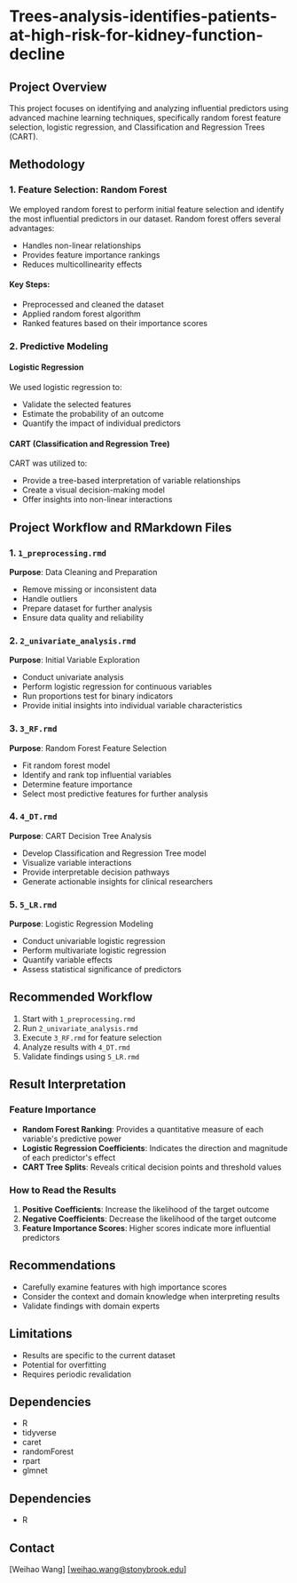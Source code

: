 # Trees-analysis-identifies-patients-at-high-risk-for-kidney-function-decline

## Project Overview
This project focuses on identifying and analyzing influential predictors using advanced machine learning techniques, specifically random forest feature selection, logistic regression, and Classification and Regression Trees (CART).

## Methodology

### 1. Feature Selection: Random Forest
We employed random forest to perform initial feature selection and identify the most influential predictors in our dataset. Random forest offers several advantages:
- Handles non-linear relationships
- Provides feature importance rankings
- Reduces multicollinearity effects

#### Key Steps:
- Preprocessed and cleaned the dataset
- Applied random forest algorithm
- Ranked features based on their importance scores

### 2. Predictive Modeling

#### Logistic Regression
We used logistic regression to:
- Validate the selected features
- Estimate the probability of an outcome
- Quantify the impact of individual predictors

#### CART (Classification and Regression Tree)
CART was utilized to:
- Provide a tree-based interpretation of variable relationships
- Create a visual decision-making model
- Offer insights into non-linear interactions

## Project Workflow and RMarkdown Files

### 1. `1_preprocessing.rmd`
**Purpose**: Data Cleaning and Preparation
- Remove missing or inconsistent data
- Handle outliers
- Prepare dataset for further analysis
- Ensure data quality and reliability

### 2. `2_univariate_analysis.rmd`
**Purpose**: Initial Variable Exploration
- Conduct univariate analysis
- Perform logistic regression for continuous variables
- Run proportions test for binary indicators
- Provide initial insights into individual variable characteristics

### 3. `3_RF.rmd`
**Purpose**: Random Forest Feature Selection
- Fit random forest model
- Identify and rank top influential variables
- Determine feature importance
- Select most predictive features for further analysis

### 4. `4_DT.rmd`
**Purpose**: CART Decision Tree Analysis
- Develop Classification and Regression Tree model
- Visualize variable interactions
- Provide interpretable decision pathways
- Generate actionable insights for clinical researchers

### 5. `5_LR.rmd`
**Purpose**: Logistic Regression Modeling
- Conduct univariable logistic regression
- Perform multivariate logistic regression
- Quantify variable effects
- Assess statistical significance of predictors

## Recommended Workflow
1. Start with `1_preprocessing.rmd`
2. Run `2_univariate_analysis.rmd`
3. Execute `3_RF.rmd` for feature selection
4. Analyze results with `4_DT.rmd`
5. Validate findings using `5_LR.rmd`

## Result Interpretation

### Feature Importance
- **Random Forest Ranking**: Provides a quantitative measure of each variable's predictive power
- **Logistic Regression Coefficients**: Indicates the direction and magnitude of each predictor's effect
- **CART Tree Splits**: Reveals critical decision points and threshold values

### How to Read the Results
1. **Positive Coefficients**: Increase the likelihood of the target outcome
2. **Negative Coefficients**: Decrease the likelihood of the target outcome
3. **Feature Importance Scores**: Higher scores indicate more influential predictors

## Recommendations
- Carefully examine features with high importance scores
- Consider the context and domain knowledge when interpreting results
- Validate findings with domain experts

## Limitations
- Results are specific to the current dataset
- Potential for overfitting
- Requires periodic revalidation

## Dependencies
- R
- tidyverse
- caret
- randomForest
- rpart
- glmnet

## Dependencies
- R

## Contact
[Weihao Wang]
[weihao.wang@stonybrook.edu]
